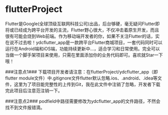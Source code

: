 # flutterProject
Flutter是Google(全球顶级互联网科技公司)出品，后台够硬，毫无疑问Flutter即将或已经成为跨平台开发的主流，Flutter野心很大，不仅冲击着原生开发，而且很有可能会烧到Web前端。作为移动端开发者的你，如果不关注Flutter的话，实在说不过去啦！ydcflutter_app是一款跨平台Flutter商城项目，一套代码同时可以运行在Android端和iOS端，功能持续更新中...，适合学习和日常使用。完全可以当做一个脚手架项目来使用，只需在里面添加你的业务代码即可。喜欢就Star一下哦！

###注意点1###
下载项目开发者请注意：在flutterProject/ydcflutter_app（即flutter module文件）中.gitignore文件flutter默认忽略.ios、.android、.idea等文件，这里为了项目能完整性的上传到Git，我在此文件中注销了忽略，开发者下载完此项目后注意范注销一下。

###注意点2###
podfield中路径需要修改为ydcflutter_app的文件路径，不然会找不到文件报错滴。
